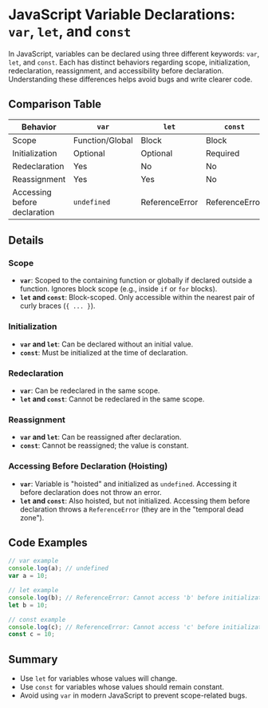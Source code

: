 # JavaScript Variable Declarations: `var`, `let`, and `const`

In JavaScript, variables can be declared using three different keywords: `var`, `let`, and `const`. Each has distinct behaviors regarding scope, initialization, redeclaration, reassignment, and accessibility before declaration. Understanding these differences helps avoid bugs and write clearer code.

## Comparison Table

| Behavior                      | `var`          | `let`          | `const`        |
|-------------------------------|----------------|----------------|----------------|
| Scope                         | Function/Global| Block          | Block          |
| Initialization                | Optional       | Optional       | Required       |
| Redeclaration                 | Yes            | No             | No             |
| Reassignment                  | Yes            | Yes            | No             |
| Accessing before declaration  | `undefined`    | ReferenceError | ReferenceError |

## Details

### Scope
- **`var`**: Scoped to the containing function or globally if declared outside a function. Ignores block scope (e.g., inside `if` or `for` blocks).
- **`let` and `const`**: Block-scoped. Only accessible within the nearest pair of curly braces (`{ ... }`).

### Initialization
- **`var` and `let`**: Can be declared without an initial value.
- **`const`**: Must be initialized at the time of declaration.

### Redeclaration
- **`var`**: Can be redeclared in the same scope.
- **`let` and `const`**: Cannot be redeclared in the same scope.

### Reassignment
- **`var` and `let`**: Can be reassigned after declaration.
- **`const`**: Cannot be reassigned; the value is constant.

### Accessing Before Declaration (Hoisting)
- **`var`**: Variable is "hoisted" and initialized as `undefined`. Accessing it before declaration does not throw an error.
- **`let` and `const`**: Also hoisted, but not initialized. Accessing them before declaration throws a `ReferenceError` (they are in the "temporal dead zone").

## Code Examples

```js
// var example
console.log(a); // undefined
var a = 10;

// let example
console.log(b); // ReferenceError: Cannot access 'b' before initialization
let b = 10;

// const example
console.log(c); // ReferenceError: Cannot access 'c' before initialization
const c = 10;
```

## Summary

- Use `let` for variables whose values will change.
- Use `const` for variables whose values should remain constant.
- Avoid using `var` in modern JavaScript to prevent scope-related bugs.
